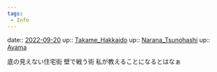 ```yaml
---
tags:
 - Info
---
```


date:: [2022-09-20](Daily_Note/2022-09-20.md)
up:: [Takame_Hakkaido](Takame_Hakkaido.md)
up:: [Narana_Tsunohashi](Narana_Tsunohashi.md)
up:: [Ayama](Ayama.md)

底の見えない住宅街
壁で戦う術
私が教えることになるとはなぁ

